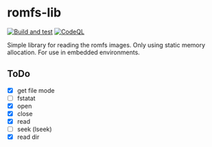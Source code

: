 # romfs-lib

[![Build and test](https://github.com/mek-x/romfs-lib/actions/workflows/cmake.yml/badge.svg)](https://github.com/mek-x/romfs-lib/actions/workflows/cmake.yml)
[![CodeQL](https://github.com/mek-x/romfs-lib/actions/workflows/codeql-analysis.yml/badge.svg)](https://github.com/mek-x/romfs-lib/actions/workflows/codeql-analysis.yml)

Simple library for reading the romfs images. Only using static memory allocation.
For use in embedded environments.

## ToDo

- [x] get file mode
- [ ] fstatat
- [x] open
- [x] close
- [x] read
- [ ] seek (lseek)
- [x] read dir
